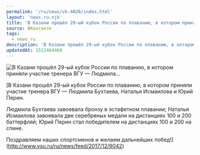 ```yaml
---
permalink: '/ru/news/vk-4828/index.html'
layout: 'news.ru.njk'
title: 'В Казани прошёл 29-ый кубок России по плаванию, в котором приняли участие тренера ВГУ — Людмила…'
source: ВКонтакте
tags:
  - news_ru
description: 'В Казани прошёл 29-ый кубок России по плаванию, в котором приняли участие тренера ВГУ — Людмила…'
updatedAt: 1512464460
---
```

![В Казани прошёл 29-ый кубок России по плаванию, в котором приняли участие тренера ВГУ — Людмила…](https://sun9-76.userapi.com/c841236/v841236295/479c8/h73RCXKcbNI.jpg)

[В Казани прошёл 29-ый кубок России по плаванию, в котором приняли участие тренера ВГУ — Людмила Бухтаева, Наталья Исмаилова и Юрий Перин. 
 
Людмила Бухтаева завоевала бронзу в эстафетном плавании; Наталья Исмаилова завоевала две серебряных медали на дистанциях 100 и 200 баттерфляй; Юрий Перин стал победителем на дистанциях 100 и 200 на спине. 
 
Поздравляем наших спортсменов и желаем дальнейших побед!](http://www.vsu.ru/ru/news/feed/2017/12/9042)
